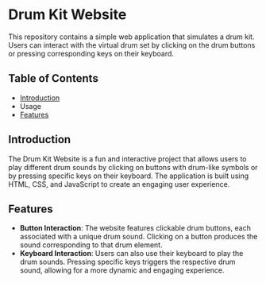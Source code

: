 # Drum Kit Website
This repository contains a simple web application that simulates a drum kit. Users can interact with the virtual drum set by clicking on the drum buttons or pressing corresponding keys on their keyboard.
## Table of Contents
- [Introduction](#introduction)
- Usage
- [Features](#features)
## Introduction
The Drum Kit Website is a fun and interactive project that allows users to play different drum sounds by clicking on buttons with drum-like symbols or by pressing specific keys on their keyboard. The application is built using HTML, CSS, and JavaScript to create an engaging user experience.

## Features
- **Button Interaction**: The website features clickable drum buttons, each associated with a unique drum sound. Clicking on a button produces the sound corresponding to that drum element.
- **Keyboard Interaction**: Users can also use their keyboard to play the drum sounds. Pressing specific keys triggers the respective drum sound, allowing for a more dynamic and engaging experience.
